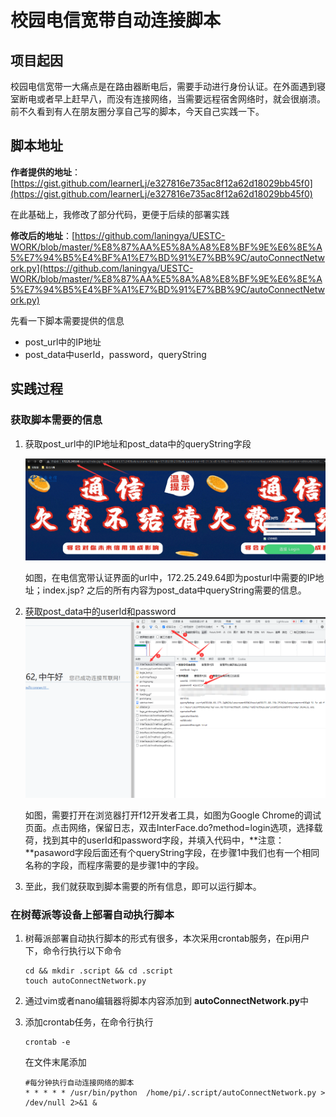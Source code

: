 # 校园电信宽带自动连接脚本

## 项目起因

校园电信宽带一大痛点是在路由器断电后，需要手动进行身份认证。在外面遇到寝室断电或者早上赶早八，而没有连接网络，当需要远程宿舍网络时，就会很崩溃。前不久看到有人在朋友圈分享自己写的脚本，今天自己实践一下。

## 脚本地址

**作者提供的地址**：[https://gist.github.com/learnerLj/e327816e735ac8f12a62d18029bb45f0](https://gist.github.com/learnerLj/e327816e735ac8f12a62d18029bb45f0)

在此基础上，我修改了部分代码，更便于后续的部署实践

**修改后的地址**：[https://github.com/laningya/UESTC-WORK/blob/master/%E8%87%AA%E5%8A%A8%E8%BF%9E%E6%8E%A5%E7%94%B5%E4%BF%A1%E7%BD%91%E7%BB%9C/autoConnectNetwork.py](https://github.com/laningya/UESTC-WORK/blob/master/%E8%87%AA%E5%8A%A8%E8%BF%9E%E6%8E%A5%E7%94%B5%E4%BF%A1%E7%BD%91%E7%BB%9C/autoConnectNetwork.py)

先看一下脚本需要提供的信息

- post_url中的IP地址
- post_data中userId，password，queryString

## 实践过程

### 获取脚本需要的信息

1. 获取post_url中的IP地址和post_data中的queryString字段

   ![](images/1.png)

   如图，在电信宽带认证界面的url中，172.25.249.64即为posturl中需要的IP地址；index.jsp? 之后的所有内容为post_data中queryString需要的信息。

2. 获取post_data中的userId和password
   ![](images/2.png)

   如图，需要打开在浏览器打开f12开发者工具，如图为Google  Chrome的调试页面。点击网络，保留日志，双击InterFace.do?method=login选项，选择载荷，找到其中的userId和password字段，并填入代码中，**注意：**pasaword字段后面还有个queryString字段，在步骤1中我们也有一个相同名称的字段，而程序需要的是步骤1中的字段。

3. 至此，我们就获取到脚本需要的所有信息，即可以运行脚本。

### 在树莓派等设备上部署自动执行脚本

1. 树莓派部署自动执行脚本的形式有很多，本次采用crontab服务，在pi用户下，命令行执行以下命令

   ```shell
   cd && mkdir .script && cd .script
   touch autoConnectNetwork.py
   ```

2. 通过vim或者nano编辑器将脚本内容添加到 **autoConnectNetwork.py**中

3. 添加crontab任务，在命令行执行

   ```shell
   crontab -e
   ```

   在文件末尾添加

   ```shell
   #每分钟执行自动连接网络的脚本
   * * * * * /usr/bin/python  /home/pi/.script/autoConnectNetwork.py > /dev/null 2>&1 &
   ```
